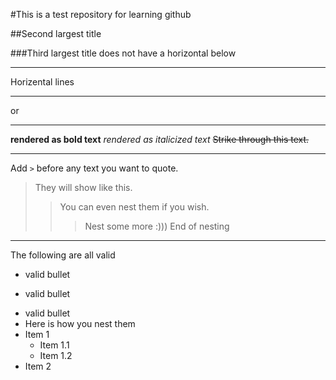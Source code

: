 #This is a test repository for learning github

##Second largest title

###Third largest title does not have a horizontal below
***

Horizental lines
___
or
***

**rendered as bold text**
_rendered as italicized text_
~~Strike through this text.~~
***

Add `>` before any text you want to quote.
> They will show like this.
>> You can even nest them if you wish.
>>> Nest some more :)))
> End of nesting
***

The following are all valid
* valid bullet
- valid bullet
+ valid bullet
+ Here is how you nest them
+ Item 1
    + Item 1.1
    + Item 1.2
+ Item 2

